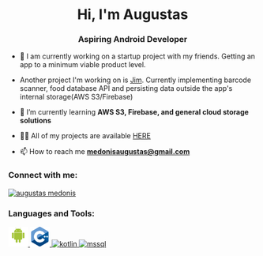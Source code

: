 <h1 align="center">Hi, I'm Augustas</h1>
<h3 align="center">Aspiring Android Developer</h3>

- 🔭 I am currently working on a startup project with my friends. Getting an app to a minimum viable product level.
- Another project I'm working on is [Jim](https://github.com/amedonis/Jim/). Currently implementing barcode scanner, food database API and persisting data outside the app's internal storage(AWS S3/Firebase)

- 🌱 I’m currently learning **AWS S3, Firebase, and general cloud storage solutions**

- 👨‍💻 All of my projects are available [HERE](https://github.com/amedonis?tab=repositories)

- 📫 How to reach me **medonisaugustas@gmail.com**

<h3 align="left">Connect with me:</h3>
<p align="left">
<a href="https://www.linkedin.com/in/augustas-medonis-1baa5222b/" target="blank"><img align="center" src="https://raw.githubusercontent.com/rahuldkjain/github-profile-readme-generator/master/src/images/icons/Social/linked-in-alt.svg" alt="augustas medonis" height="30" width="40" /></a>
</p>

<h3 align="left">Languages and Tools:</h3>
<p align="left"> <a href="https://developer.android.com" target="_blank" rel="noreferrer"> <img src="https://raw.githubusercontent.com/devicons/devicon/master/icons/android/android-original-wordmark.svg" alt="android" width="40" height="40"/> </a> <a href="https://www.w3schools.com/cpp/" target="_blank" rel="noreferrer"> <img src="https://raw.githubusercontent.com/devicons/devicon/master/icons/cplusplus/cplusplus-original.svg" alt="cplusplus" width="40" height="40"/> </a> <a href="https://kotlinlang.org" target="_blank" rel="noreferrer"> <img src="https://www.vectorlogo.zone/logos/kotlinlang/kotlinlang-icon.svg" alt="kotlin" width="40" height="40"/> </a> <a href="https://www.microsoft.com/en-us/sql-server" target="_blank" rel="noreferrer"> <img src="https://www.svgrepo.com/show/303229/microsoft-sql-server-logo.svg" alt="mssql" width="40" height="40"/> </a> </p>
